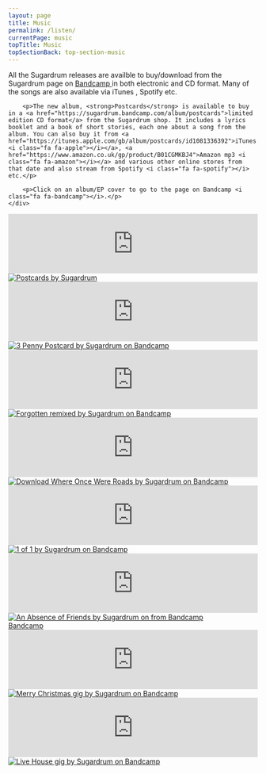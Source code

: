 ```yaml
---
layout: page
title: Music
permalink: /listen/
currentPage: music
topTitle: Music
topSectionBack: top-section-music
---
```

<div class="col-xs-12">
	<div class="text-col">
		<p>All the Sugardrum releases are availble to buy/download from the Sugardrum page on <a href="http://shop.sugardrum.com/">Bandcamp <i class="fa fa-bandcamp"></i></a> in both electronic and CD format. Many of the songs are also available via iTunes <i class="fa fa-apple"></i>, Spotify <i class="fa fa-spotify"></i> etc.</p>

		<p>The new album, <strong>Postcards</strong> is available to buy in a <a href="https://sugardrum.bandcamp.com/album/postcards">limited edition CD format</a> from the Sugardrum shop. It includes a lyrics booklet and a book of short stories, each one about a song from the album. You can also buy it from <a href="https://itunes.apple.com/gb/album/postcards/id1081336392">iTunes <i class="fa fa-apple"></i></a>, <a href="https://www.amazon.co.uk/gp/product/B01CGMKBJ4">Amazon mp3 <i class="fa fa-amazon"></i></a> and various other online stores from that date and also stream from Spotify <i class="fa fa-spotify"></i> etc.</p>

		<p>Click on an album/EP cover to go to the page on Bandcamp <i class="fa fa-bandcamp"></i>.</p>		
	</div>	
</div>

<div class="col-xs-12 col-sm-6 ep_cont">
	<iframe style="border: 0; width: 100%; height: 120px;" src="https://bandcamp.com/EmbeddedPlayer/album=1566325814/size=large/bgcol=ffffff/linkcol=0687f5/tracklist=false/artwork=none/transparent=true/" seamless><a href="http://shop.sugardrum.com/album/postcards">Postcards by Sugardrum</a></iframe>
	<a href="https://sugardrum.bandcamp.com/album/postcards" class="ep-cover-link"><img src="http://files.sugardrum.com/img/record-covers/postcards.jpg" alt="Postcards by Sugardrum" /></a>
	<div class="text-links">
		<a href="http://shop.sugardrum.com/album/3-penny-postcard"><i class="fa fa-bandcamp"></i></a>		
		<a href="https://itunes.apple.com/gb/album/postcards/id1081336392"><i class="fa fa-apple"></i></a>
		<a href="https://www.amazon.co.uk/gp/product/B01CGMKBJ4"><i class="fa fa-amazon"></i></a>	
		<a href="http://open.spotify.com/album/3SowuTWPQwJf2ndygPUfUv"><i class="fa fa-spotify"></i></a>
	</div>
</div>

<div class="col-xs-12 col-sm-6 ep_cont">
	<iframe style="border: 0; width: 100%; height: 120px;" src="http://bandcamp.com/EmbeddedPlayer/album=2075203143/size=large/bgcol=ffffff/linkcol=0687f5/tracklist=false/artwork=small/transparent=true/" seamless><a href="http://shop.sugardrum.com/album/3-penny-postcard">3 Penny Postcard by Sugardrum</a></iframe>
	<a href="http://shop.sugardrum.com/album/3-penny-postcard" title="3 Penny Postcard by Sugardrum on Bandcamp" class="ep-cover-link"><img src="http://files.sugardrum.com/img/record-covers/three-penny-postcard.jpg" alt="3 Penny Postcard by Sugardrum on Bandcamp" /></a>
	<div class="text-links">
		<a href="http://shop.sugardrum.com/album/3-penny-postcard"><i class="fa fa-bandcamp"></i></a>
		<a href="https://itunes.apple.com/gb/album/3-penny-postcard-ep/id695087638"><i class="fa fa-apple"></i></a>
		<a href="http://www.amazon.co.uk/gp/product/B00EWXCJUU/ref=dm_ws_sp_ps_dp"><i class="fa fa-amazon"></i></a>
		<a href="http://open.spotify.com/album/44zvBqkdW5y2jfeQvsCk24"><i class="fa fa-spotify"></i></a>						    			
	</div>
</div>

<div class="col-xs-12 col-sm-6 ep_cont">
	<iframe style="border: 0; width: 100%; height: 120px;" src="http://bandcamp.com/EmbeddedPlayer/album=1042687132/size=large/bgcol=ffffff/linkcol=0687f5/tracklist=false/artwork=small/transparent=true/" seamless><a href="http://shop.sugardrum.com/album/forgotten-remixed">Forgotten remixed by Sugardrum</a></iframe>	
	<a href="http://shop.sugardrum.com/album/forgotten-remixed" title="Forgotten remixed by Sugardrum on Bandcamp" class="ep-cover-link"><img src="http://files.sugardrum.com/img/record-covers/forgotten-remixed.jpg" alt="Forgotten remixed by Sugardrum on Bandcamp" /></a>
	<div class="text-links">	
		<a href="http://shop.sugardrum.com/album/forgotten-remixed" title="Forgotten remixed by Sugardrum on Bandcamp"><i class="fa fa-bandcamp"></i></a>
		<a href="https://itunes.apple.com/gb/album/forgotten-remixed-ep/id1019792307" title="Forgotten remixed by Sugardrum on iTunes"><i class="fa fa-apple"></i></a>
		<a href="https://open.spotify.com/album/5X7Hy2z4z4GXsRrlMMkhxq" title="Forgotten remixed by Sugardrum on Spotify"><i class="fa fa-spotify"></i></a>						    			
	</div>					    		
</div>										    	


<div class="col-xs-12 col-sm-6 ep_cont">
	<iframe style="border: 0; width: 100%; height: 120px;" src="http://bandcamp.com/EmbeddedPlayer/album=2139359527/size=large/bgcol=ffffff/linkcol=0687f5/tracklist=false/artwork=small/transparent=true/" seamless><a href="http://shop.sugardrum.com/album/where-once-were-roads">Where Once Were Roads by Sugardrum</a></iframe>
	<a title="Download Where Once Were Roads by Sugardrum on Bandcamp" href="http://shop.sugardrum.com/album/where-once-were-roads" class="ep-cover-link"><img src="http://files.sugardrum.com/img/record-covers/where-once-were-roads.jpg" alt="Download Where Once Were Roads by Sugardrum on Bandcamp" /></a>
	<div class="text-links">
		<a href="http://shop.sugardrum.com/album/where-once-were-roads"><i class="fa fa-bandcamp"></i></a>
		<a title="Where Once Were Roads by Sugardrum from iTunes" href="https://itunes.apple.com/gb/album/where-once-were-roads-ep/id521464035"><i class="fa fa-apple"></i></a>
		<a href="http://open.spotify.com/album/2Rz3cllronzQFEjjVFcWFg"><i class="fa fa-spotify"></i></a>
	</div>
</div>

<div class="col-xs-12 col-sm-6 ep_cont">
	<iframe style="border: 0; width: 100%; height: 120px;" src="http://bandcamp.com/EmbeddedPlayer/album=2099495344/size=large/bgcol=ffffff/linkcol=0687f5/tracklist=false/artwork=small/transparent=true/" seamless><a href="http://shop.sugardrum.com/album/1-of-1">1 of 1 by Sugardrum</a></iframe>
	<a title="1 of 1 by Sugardrum on Bandcamp" href="http://shop.sugardrum.com/album/1-of-1" class="ep-cover-link"><img src="http://files.sugardrum.com/img/record-covers/1-of-1.jpg" alt="1 of 1 by Sugardrum on Bandcamp" /></a>
	<div class="text-links">
		<a href="http://shop.sugardrum.com/album/1-of-1"><i class="fa fa-bandcamp"></i></a>
	</div>
</div>

<div class="col-xs-12 col-sm-6 ep_cont">
	<iframe style="border: 0; width: 100%; height: 120px;" src="http://bandcamp.com/EmbeddedPlayer/album=3635105239/size=large/bgcol=ffffff/linkcol=0687f5/tracklist=false/artwork=small/transparent=true/" seamless><a href="http://shop.sugardrum.com/album/an-absence-of-friends">An Absence of Friends by Sugardrum</a></iframe>
	<a title="An Absence of Friends by Sugardrum on Bandcamp" href="http://shop.sugardrum.com/album/an-absence-of-friends" class="ep-cover-link"><img src="http://files.sugardrum.com/img/record-covers/absence-of-friends.jpg" alt="An Absence of Friends by Sugardrum on from Bandcamp" /></a>
	<div class="text-links">
		<a title="An Absence of Friends by Sugardrum from Bandcamp" href="http://shop.sugardrum.com/album/an-absence-of-friends"><span>Bandcamp</span></a>
	</div>
</div>

<div class="col-xs-12 col-sm-6 ep_cont">
	<iframe style="border: 0; width: 100%; height: 120px;" src="http://bandcamp.com/EmbeddedPlayer/album=105776390/size=large/bgcol=ffffff/linkcol=0687f5/tracklist=false/artwork=small/transparent=true/" seamless><a href="http://shop.sugardrum.com/album/merry-christmas">Merry Christmas by Sugardrum</a></iframe>
	<a title="Merry Christmas by Sugardrum on Bandcamp" href="http://shop.sugardrum.com/album/merry-christmas" class="ep-cover-link"><img src="http://files.sugardrum.com/img/record-covers/merry-christmas.jpg" alt="Merry Christmas gig by Sugardrum on Bandcamp" /></a>
	<div class="text-links">
		<a href="http://shop.sugardrum.com/album/merry-christmas"><i class="fa fa-bandcamp"></i></a>
	</div>
</div>

<div class="col-xs-12 col-sm-6 ep_cont">
	<iframe style="border: 0; width: 100%; height: 120px;" src="http://bandcamp.com/EmbeddedPlayer/album=1509902188/size=large/bgcol=ffffff/linkcol=0687f5/tracklist=false/artwork=small/transparent=true/" seamless><a href="http://shop.sugardrum.com/album/sugardrum-live-house-gig-recorded-20-11-2010">Sugardrum - live house gig recorded 20/11/2010 by Sugardrum</a></iframe>
	<a title="Live House gig by Sugardrum on Bandcamp" href="http://shop.sugardrum.com/album/sugardrum-live-house-gig-recorded-20-11-2010" class="ep-cover-link"><img src="http://files.sugardrum.com/img/record-covers/live-house-gig.jpg" alt="Live House gig by Sugardrum on Bandcamp" /></a>
	<div class="text-links">
		<a href="http://shop.sugardrum.com/album/sugardrum-live-house-gig-recorded-20-11-2010"><i class="fa fa-bandcamp"></i></a>
	</div>
</div>